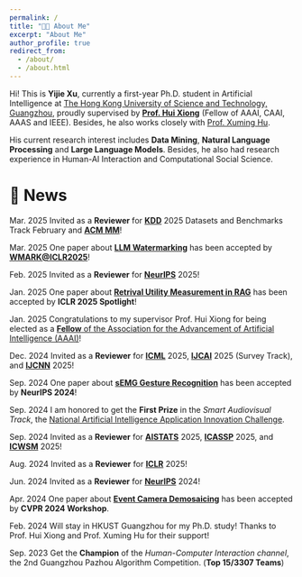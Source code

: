 ```yaml
---
permalink: /
title: "👨‍💻 About Me"
excerpt: "About Me"
author_profile: true
redirect_from: 
  - /about/
  - /about.html
---
```


<div class="intro-box">
  <p>
    Hi! This is <strong>Yijie Xu</strong>, currently a first-year Ph.D. student in Artificial Intelligence at 
    <a href="https://hkust-gz.edu.cn/">The Hong Kong University of Science and Technology, Guangzhou</a>, proudly supervised by 
    <a href="https://scholar.google.com/citations?user=cVDF1tkAAAAJ"><strong>Prof. Hui Xiong</strong></a> 
    (Fellow of AAAI, CAAI, AAAS and IEEE). Besides, he also works closely with 
    <a href="https://xuminghu.github.io/">Prof. Xuming Hu</a>.
  </p>
  <p>
    His current research interest includes <strong>Data Mining</strong>, <strong>Natural Language Processing</strong> and <strong>Large Language Models</strong>. Besides, he also had research experience in Human-AI Interaction and Computational Social Science.
  </p>
</div>

# 📢 News

<span class="news-date">Mar. 2025</span> Invited as a **Reviewer** for [**KDD**](https://kdd2025.kdd.org/) 2025 Datasets and Benchmarks Track February and [**ACM MM**](https://acmmm2025.org/)!  

<span class="news-date">Mar. 2025</span> One paper about [**LLM Watermarking**](https://openreview.net/forum?id=JGTRj6h0Cv) has been accepted by [**WMARK@ICLR2025**](https://sites.google.com/view/genai-watermark/home)!  

<span class="news-date">Feb. 2025</span> Invited as a **Reviewer** for [**NeurIPS**](https://neurips.cc/Conferences/2025) 2025!  

<span class="news-date">Jan. 2025</span> One paper about [**Retrival Utility Measurement in RAG**](https://openreview.net/forum?id=ixMBnOhFGd) has been accepted by **ICLR 2025 Spotlight**!  

<span class="news-date">Jan. 2025</span> Congratulations to my supervisor Prof. Hui Xiong for being elected as a [**Fellow** of the Association for the Advancement of Artificial Intelligence (AAAI)](https://aaai.org/about-aaai/aaai-awards/the-aaai-fellows-program/elected-aaai-fellows/)!  

<span class="news-date">Dec. 2024</span> Invited as a **Reviewer** for [**ICML**](https://icml.cc/Conferences/2025/) 2025, [**IJCAI**](https://2025.ijcai.org/) 2025 (Survey Track), and [**IJCNN**](https://2025.ijcnn.org/) 2025!  

<span class="news-date">Sep. 2024</span> One paper about [**sEMG Gesture Recognition**](https://arxiv.org/abs/2405.14398) has been accepted by **NeurIPS 2024**!  

<span class="news-date">Sep. 2024</span> I am honored to get the **First Prize** in the _Smart Audiovisual Track_, the [National Artificial Intelligence Application Innovation Challenge](https://www.cicas.cn/).  

<span class="news-date">Sep. 2024</span> Invited as a **Reviewer** for [**AISTATS**](https://aistats.org/aistats2025/) 2025, [**ICASSP**](https://2025.ieeeicassp.org/) 2025, and [**ICWSM**](https://www.icwsm.org/2025/index.html) 2025!  

<span class="news-date">Aug. 2024</span> Invited as a **Reviewer** for [**ICLR**](https://iclr.cc/Conferences/2025) 2025!  

<span class="news-date">Jun. 2024</span> Invited as a **Reviewer** for [**NeurIPS**](https://neurips.cc/) 2024!  

<span class="news-date">Apr. 2024</span> One paper about [**Event Camera Demosaicing**](https://arxiv.org/abs/2404.02731) has been accepted by **CVPR 2024 Workshop**.  

<span class="news-date">Feb. 2024</span> Will stay in HKUST Guangzhou for my Ph.D. study! Thanks to Prof. Hui Xiong and Prof. Xuming Hu for their support!  

<span class="news-date">Sep. 2023</span> Get the **Champion** of the _Human-Computer Interaction channel_, the 2nd Guangzhou Pazhou Algorithm Competition. (**Top 15/3307 Teams**)  